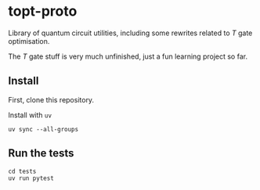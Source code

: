 # topt-proto

Library of quantum circuit utilities, including some rewrites related to $T$ gate optimisation.

The $T$ gate stuff is very much unfinished, just a fun learning project so far.

## Install

First, clone this repository.

Install with `uv` 

```shell
uv sync --all-groups
```

## Run the tests

```shell
cd tests
uv run pytest
```


